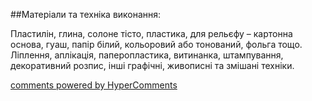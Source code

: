 <div id="hypercomments_widget" class="js-hypercomments-widget invisible"></div>

##Матеріали та техніка виконання:

Пластилін, глина, солоне тісто, пластика, для рельєфу – картонна основа, гуаш, папір білий, кольоровий або тонований, фольга тощо. Ліплення, аплікація, паперопластика,  витинанка, штампування, декоративний розпис, інші графічні, живописні та змішані техніки.


<div class="js-hypercomments-container">
    <a href="http://hypercomments.com" class="hc-link" title="comments widget">comments powered by HyperComments</a>
</div>
